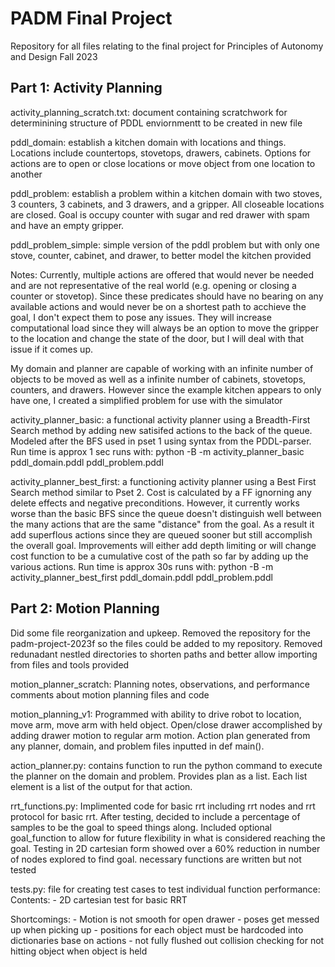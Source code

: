 # PADM Final Project
Repository for all files relating to the final project for Principles of Autonomy and Design Fall 2023


## Part 1: Activity Planning 

activity_planning_scratch.txt: document containing scratchwork for determinining structure of PDDL enviornmentt to be created in new file

pddl_domain: establish a kitchen domain with locations and things. Locations include countertops, stovetops, drawers, cabinets. Options for actions are to open or close locations or move object from one location to another

pddl_problem: establish a problem within a kitchen domain with two stoves, 3 counters, 3 cabinets, and 3 drawers, and a gripper. All closeable locations are closed. Goal is occupy counter with sugar and red drawer with spam and have an empty gripper.

pddl_problem_simple: simple version of the pddl problem but with only one stove, counter, cabinet, and drawer, to better model the kitchen provided

Notes: Currently, multiple actions are offered that would never be needed and are not representative of the real world (e.g. opening or closing a counter or stovetop). Since these predicates should have no bearing on any available actions and would never be on a shortest path to acchieve the goal, I don't expect them to pose any issues. They will increase computational load since they will always be an option to move the gripper to the location and change the state of the door, but I will deal with that issue if it comes up.

My domain and planner are capable of working with an infinite number of objects to be moved as well as a infinite number of cabinets, stovetops, counters, and drawers. However since the example kitchen appears to only have one, I created a simplified problem for use with the simulator

activity_planner_basic: a functional activity planner using a Breadth-First Search method by adding new satisifed actions to the back of the queue. Modeled after the BFS used in pset 1 using syntax from the
PDDL-parser. Run time is approx 1 sec
    runs with: python -B -m activity_planner_basic pddl_domain.pddl pddl_problem.pddl

activity_planner_best_first: a functioning activity planner using a Best First Search method similar to Pset 2. Cost is calculated by a FF ignorning any delete effects and negative preconditions. However, it currently works worse than the basic BFS since the queue doesn't distinguish well between the many actions that are the same "distance" from the goal. As a result it add superflous actions since they are queued sooner but still accomplish the overall goal. Improvements will either add depth limiting or will change cost function to be a cumulative cost of the path so far by adding up the various actions. Run time is approx 30s
    runs with: python -B -m activity_planner_best_first pddl_domain.pddl pddl_problem.pddl


## Part 2: Motion Planning

Did some file reorganization and upkeep. Removed the repository for the padm-project-2023f so the files could be added to my repository. Removed redunadant nestled directories to shorten paths and better allow importing from files and tools provided

motion_planner_scratch: Planning notes, observations, and performance comments about motion planning files and code

motion_planning_v1: Programmed with ability to drive robot to location, move arm, move arm with held object. Open/close drawer accomplished by adding drawer motion to regular arm motion. Action plan generated from any planner, domain, and problem files inputted in def main().

action_planner.py: contains function to run the python command to execute the planner on the domain and problem. Provides plan as a list. Each list element is a list of the output for that action.

rrt_functions.py: Implimented code for basic rrt including rrt nodes and rrt protocol for basic rrt. After testing, decided to include a percentage of samples to be the goal to speed things along. Included optional goal_function to allow for future flexibility in what is considered reaching the goal. Testing in 2D cartesian form showed over a 60% reduction in number of nodes explored to find goal. necessary functions are written but not tested

tests.py: file for creating test cases to test individual function performance:
    Contents:
    - 2D cartesian test for basic RRT

Shortcomings:
    - Motion is not smooth for open drawer
    - poses get messed up when picking up
    - positions for each object must be hardcoded into dictionaries base on actions
    - not fully flushed out collision checking for not hitting object when object is held